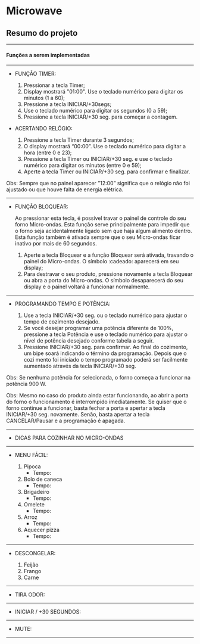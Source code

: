 # Microwave

## Resumo do projeto
---

#### Funções a serem implementadas

---

- FUNÇÃO TIMER:
  
    1. Pressionar a tecla Timer;
    2. Display mostrará "01:00". Use o teclado numérico para digitar os minutos (1 a 60);
    3. Pressione a tecla INICIAR/+30segs;
    4. Use o teclado numérico para digitar os segundos (0 a 59);
    5. Pressione a tecla INICIAR/+30 seg. para começar a contagem.
       
- ACERTANDO RELÓGIO:
  
    1. Pressione a tecla Timer durante 3 segundos;
    2. O display mostrará “00:00”. Use o teclado numérico para digitar a hora (entre 0 e 23);
    3. Pressione a tecla Timer ou INICIAR/+30 seg. e use o teclado numérico para digitar os minutos (entre 0 e 59);
    4. Aperte a tecla Timer ou INICIAR/+30 seg. para confirmar e finalizar.
  
Obs: Sempre que no painel aparecer ”12:00” significa que o relógio não foi ajustado ou que houve falta de energia elétrica.

---

- FUNÇÃO BLOQUEAR:

    Ao pressionar esta tecla, é possível travar o painel de controle do seu forno Micro-ondas. Esta função serve principalmente para impedir que o forno seja acidentalmente ligado sem que haja algum alimento dentro. Esta função também é ativada sempre que o seu Micro-ondas ficar inativo por mais de 60 segundos.

    1. Aperte a tecla Bloquear e a função Bloquear será ativada, travando o painel do Micro-ondas. O símbolo :cadeado: aparecerá em seu display;
    2. Para destravar o seu produto, pressione novamente a tecla Bloquear ou abra a porta do Micro-ondas. O símbolo desaparecerá do seu display e o painel voltará a funcionar normalmente.
  
---

- PROGRAMANDO TEMPO E POTÊNCIA:
  
    1.  Use a tecla INICIAR/+30 seg. ou o teclado numérico para ajustar o tempo de cozimento desejado.
    2.  Se você desejar programar uma potência diferente de 100%, pressione a tecla Potência e use o teclado numérico para ajustar o nível de potência desejado conforme tabela a seguir.
    3.  Pressione INICIAR/+30 seg. para confirmar. Ao final do cozimento, um bipe soará indicando o término da programação. Depois que o cozi mento foi iniciado o tempo programado poderá ser facilmente aumentado através da tecla INICIAR/+30 seg.
 
Obs: Se nenhuma potência for selecionada, o forno começa a funcionar na potência 900 W. 

Obs: Mesmo no caso do produto ainda estar funcionando, ao abrir a porta do forno o funcionamento é interrompido imediatamente. Se quiser que o forno continue a funcionar, basta fechar a porta e apertar a tecla INICIAR/+30 seg. novamente. Senão, basta apertar a tecla CANCELAR/Pausar e a programação é apagada.

---

- DICAS PARA COZINHAR NO MICRO-ONDAS

---

- MENU FÁCIL:
  
    1. Pipoca
       - Tempo:
    2. Bolo de caneca
       - Tempo:
    3. Brigadeiro
       - Tempo:
    4. Omelete
       - Tempo:
    5. Arroz
       - Tempo:
    6. Aquecer pizza
       - Tempo:

---

- DESCONGELAR:

    1. Feijão
    2. Frango
    3. Carne

---

- TIRA ODOR:

---

-  INICIAR / +30 SEGUNDOS:

---

- MUTE:

---
